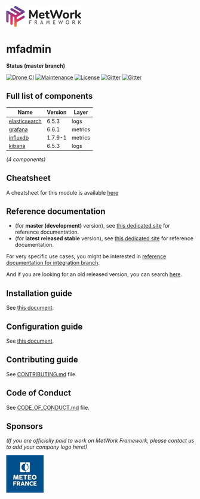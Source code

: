 [![logo](https://raw.githubusercontent.com/metwork-framework/resources/master/logos/metwork-white-logo-small.png)](http://www.metwork-framework.org)
# mfadmin

[//]: # (automatically generated from https://github.com/metwork-framework/resources/blob/master/cookiecutter/_%7B%7Bcookiecutter.repo%7D%7D/README.md)

**Status (master branch)**



[![Drone CI](http://metwork-framework.org:8000/api/badges/metwork-framework/mfadmin/status.svg)](http://metwork-framework.org:8000/metwork-framework/mfadmin)
[![Maintenance](https://github.com/metwork-framework/resources/blob/master/badges/maintained.svg)]()
[![License](https://github.com/metwork-framework/resources/blob/master/badges/bsd.svg)]()
[![Gitter](https://github.com/metwork-framework/resources/blob/master/badges/community-en.svg)](https://gitter.im/metwork-framework/community-en?utm_source=badge&utm_medium=badge&utm_campaign=pr-badge)
[![Gitter](https://github.com/metwork-framework/resources/blob/master/badges/community-fr.svg)](https://gitter.im/metwork-framework/community-fr?utm_source=badge&utm_medium=badge&utm_campaign=pr-badge)


[//]: # (TABLE_OF_CONTENTS_PLACEHOLDER)









## Full list of components

| Name | Version | Layer |
| --- | --- | --- |
| [elasticsearch](https://www.elastic.co/products/elasticsearch) | 6.5.3 | logs |
| [grafana](https://grafana.com) | 6.6.1 | metrics |
| [influxdb](https://www.influxdata.com) | 1.7.9-1 | metrics |
| [kibana](https://www.elastic.co/products/kibana) | 6.5.3 | logs |

*(4 components)*










## Cheatsheet

A cheatsheet for this module is available [here](.metwork-framework/cheatsheet.md)



## Reference documentation

- (for **master (development)** version), see [this dedicated site](http://metwork-framework.org/pub/metwork/continuous_integration/docs/master/mfadmin/) for reference documentation.
- (for **latest released stable** version), see [this dedicated site](http://metwork-framework.org/pub/metwork/releases/docs/stable/mfadmin/) for reference documentation.

For very specific use cases, you might be interested in
[reference documentation for integration branch](http://metwork-framework.org/pub/metwork/continuous_integration/docs/integration/mfadmin/).

And if you are looking for an old released version, you can search [here](http://metwork-framework.org/pub/metwork/releases/docs/).



## Installation guide

See [this document](.metwork-framework/install_a_metwork_package.md).


## Configuration guide

See [this document](.metwork-framework/configure_a_metwork_package.md).





## Contributing guide

See [CONTRIBUTING.md](CONTRIBUTING.md) file.



## Code of Conduct

See [CODE_OF_CONDUCT.md](CODE_OF_CONDUCT.md) file.



## Sponsors

*(If you are officially paid to work on MetWork Framework, please contact us to add your company logo here!)*

[![logo](https://raw.githubusercontent.com/metwork-framework/resources/master/sponsors/meteofrance-small.jpeg)](http://www.meteofrance.com)
